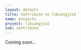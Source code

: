 ```yaml
---
layout: default
title: Contribute to libcangjie2
name: projects
project: libcangjie2
sub: contribute
---
```


Coming soon...
